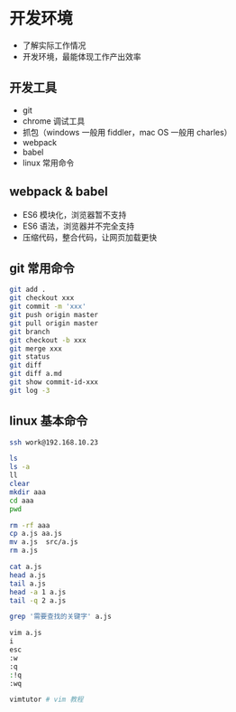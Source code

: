 # 开发环境

- 了解实际工作情况
- 开发环境，最能体现工作产出效率

## 开发工具

- git
- chrome 调试工具
- 抓包（windows 一般用 fiddler，mac OS 一般用 charles）
- webpack
- babel
- linux 常用命令

## webpack & babel

- ES6 模块化，浏览器暂不支持
- ES6 语法，浏览器并不完全支持
- 压缩代码，整合代码，让网页加载更快

## git 常用命令

```bash
git add .
git checkout xxx
git commit -m 'xxx'
git push origin master
git pull origin master
git branch
git checkout -b xxx
git merge xxx
git status
git diff
git diff a.md
git show commit-id-xxx
git log -3
```

## linux 基本命令

```bash
ssh work@192.168.10.23

ls
ls -a
ll
clear
mkdir aaa
cd aaa
pwd

rm -rf aaa
cp a.js aa.js
mv a.js  src/a.js
rm a.js

cat a.js
head a.js
tail a.js
head -a 1 a.js
tail -q 2 a.js

grep '需要查找的关键字' a.js

vim a.js
i
esc
:w
:q
:!q
:wq

vimtutor # vim 教程
```
